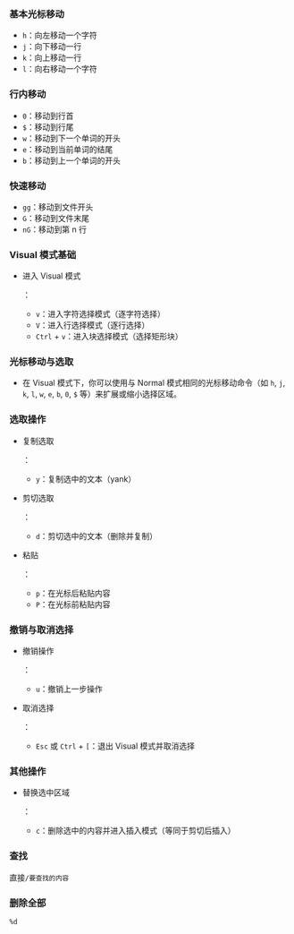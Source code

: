 ### 基本光标移动
- `h`：向左移动一个字符
- `j`：向下移动一行
- `k`：向上移动一行
- `l`：向右移动一个字符

### 行内移动
- `0`：移动到行首
- `$`：移动到行尾
- `w`：移动到下一个单词的开头
- `e`：移动到当前单词的结尾
- `b`：移动到上一个单词的开头

### 快速移动
- `gg`：移动到文件开头
- `G`：移动到文件末尾
- `nG`：移动到第 n 行



### Visual 模式基础

- 进入 Visual 模式

  ：

  - `v`：进入字符选择模式（逐字符选择）
  - `V`：进入行选择模式（逐行选择）
  - `Ctrl` + `v`：进入块选择模式（选择矩形块）

### 光标移动与选取

- 在 Visual 模式下，你可以使用与 Normal 模式相同的光标移动命令（如 `h`, `j`, `k`, `l`, `w`, `e`, `b`, `0`, `$` 等）来扩展或缩小选择区域。

### 选取操作

- 复制选取

  ：

  - `y`：复制选中的文本（yank）

- 剪切选取

  ：

  - `d`：剪切选中的文本（删除并复制）

- 粘贴

  ：

  - `p`：在光标后粘贴内容
  - `P`：在光标前粘贴内容

### 撤销与取消选择

- 撤销操作

  ：

  - `u`：撤销上一步操作

- 取消选择

  ：

  - `Esc` 或 `Ctrl` + `[`：退出 Visual 模式并取消选择

### 其他操作

- 替换选中区域

  ：

  - `c`：删除选中的内容并进入插入模式（等同于剪切后插入）

### 查找

直接`/要查找的内容`





### 删除全部

`%d`
